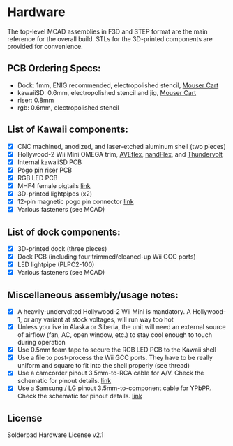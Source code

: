 # Hardware

The top-level MCAD assemblies in F3D and STEP format are the main reference for the overall build. STLs for the 3D-printed components are provided for convenience.

## PCB Ordering Specs:

- Dock: 1mm, ENIG recommended, electropolished stencil, [Mouser Cart](https://www.mouser.com/Tools/Project/Share?AccessID=a96e376ba1)
- kawaiiSD: 0.6mm, electropolished stencil and jig, [Mouser Cart](https://www.mouser.com/Tools/Project/Share?AccessID=177a5d7398)
- riser: 0.8mm
- rgb: 0.6mm, electropolished stencil

## List of Kawaii components:
- [x] CNC machined, anodized, and laser-etched aluminum shell (two pieces)
- [x] Hollywood-2 Wii Mini OMEGA trim, [AVEflex](https://github.com/mackieks/AVEflex), [nandFlex](https://github.com/mackieks/nandFlex), and [Thundervolt](https://github.com/mackieks/thundervolt)
- [x] Internal kawaiiSD PCB
- [x] Pogo pin riser PCB
- [x] RGB LED PCB
- [x] MHF4 female pigtails [link](https://www.aliexpress.us/item/3256802754472981.html)
- [x] 3D-printed lightpipes (x2)
- [x] 12-pin magnetic pogo pin connector [link](https://www.aliexpress.us/item/3256804525551011.html)
- [x] Various fasteners (see MCAD)

## List of dock components:
- [x] 3D-printed dock (three pieces)
- [x] Dock PCB (including four trimmed/cleaned-up Wii GCC ports)
- [x] LED lightpipe (PLPC2-100)
- [x] Various fasteners (see MCAD)

## Miscellaneous assembly/usage notes:
- [x] A heavily-undervolted Hollywood-2 Wii Mini is mandatory. A Hollywood-1, or any variant at stock voltages, will run way too hot
- [x] Unless you live in Alaska or Siberia, the unit will need an external source of airflow (fan, AC, open window, etc.) to stay cool enough to touch during operation
- [x] Use 0.5mm foam tape to secure the RGB LED PCB to the Kawaii shell
- [x] Use a file to post-process the Wii GCC ports. They have to be really uniform and square to fit into the shell properly (see thread)
- [x] Use a camcorder pinout 3.5mm-to-RCA cable for A/V. Check the schematic for pinout details. [link](https://www.amazon.com/dp/B08V1SV8BL)
- [x] Use a Samsung / LG pinout 3.5mm-to-component cable for YPbPR. Check the schematic for pinout details. [link](https://www.amazon.com/dp/B09ZJTZ5NL)

## License

Solderpad Hardware License v2.1
